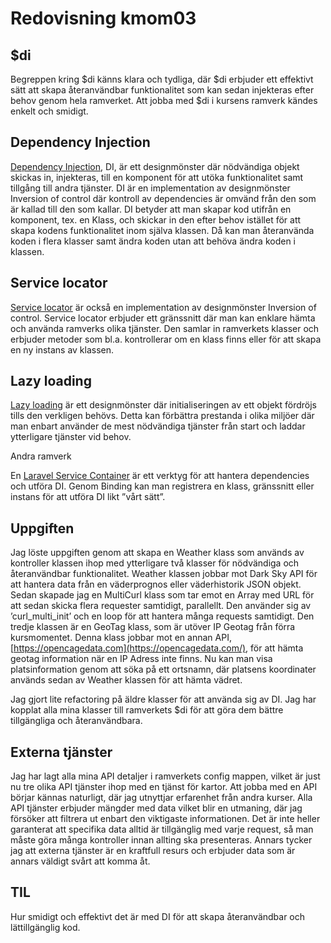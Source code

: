 ---
---
Redovisning kmom03
=========================

## $di

Begreppen kring $di känns klara och tydliga, där $di erbjuder ett effektivt sätt att skapa återanvändbar funktionalitet som kan sedan injekteras efter behov genom hela ramverket.  Att jobba med $di i kursens ramverk kändes enkelt och smidigt.

## Dependency Injection

[Dependency Injection](http://php-di.org/doc/understanding-di.html), DI, är ett designmönster där nödvändiga objekt skickas in, injekteras, till en komponent för att utöka funktionalitet samt tillgång till andra tjänster.  DI är en implementation av designmönster Inversion of control där kontroll av dependencies är omvänd från den som är kallad till den som kallar.  DI betyder att man skapar kod utifrån en komponent, tex. en Klass, och skickar in den efter behov istället för att skapa kodens funktionalitet inom själva klassen.  Då kan man återanvända koden i flera klasser samt ändra koden utan att behöva ändra koden i klassen.

## Service locator

[Service locator](https://designpatternsphp.readthedocs.io/en/latest/More/ServiceLocator/README.html) är också en implementation av designmönster Inversion of control.  Service locator erbjuder ett gränssnitt där man kan enklare hämta och använda ramverks olika tjänster.  Den samlar in ramverkets klasser och erbjuder metoder som bl.a. kontrollerar om en klass finns eller för att skapa en ny instans av klassen.


## Lazy loading

[Lazy loading](https://en.wikipedia.org/wiki/Lazy_loading) är ett designmönster där initialiseringen av ett objekt fördröjs tills den verkligen behövs.  Detta kan förbättra prestanda i olika miljöer där man enbart använder de mest nödvändiga tjänster från start och laddar ytterligare tjänster vid behov.

Andra ramverk

En [Laravel Service Container](https://laravel.com/docs/5.7/container) är ett verktyg för att hantera dependencies och utföra DI.  Genom Binding kan man registrera en klass, gränssnitt eller instans för att utföra DI likt ”vårt sätt”.

## Uppgiften

Jag löste uppgiften genom att skapa en Weather klass som används av kontroller klassen ihop med ytterligare två klasser för nödvändiga och återanvändbar funktionalitet.  Weather klassen jobbar mot Dark Sky API för att hantera data från en väderprognos eller väderhistorik JSON objekt.  Sedan skapade jag en MultiCurl klass som tar emot en Array med URL för att sedan skicka flera requester samtidigt, parallellt.  Den använder sig av ’curl_multi_init’ och en loop för att hantera många requests samtidigt.  Den tredje klassen är en GeoTag klass, som är utöver IP Geotag från förra kursmomentet.  Denna klass jobbar mot en annan API, [https://opencagedata.com](https://opencagedata.com/), för att hämta geotag information när en IP Adress inte finns.  Nu kan man visa platsinformation genom att söka på ett ortsnamn, där platsens koordinater används sedan av Weather klassen för att hämta vädret.

Jag gjort lite refactoring på äldre klasser för att använda sig av DI.  Jag har kopplat alla mina klasser till ramverkets $di för att göra dem bättre tillgängliga och återanvändbara.

## Externa tjänster

Jag har lagt alla mina API detaljer i ramverkets config mappen, vilket är just nu tre olika API tjänster ihop med en tjänst för kartor.  Att jobba med en API börjar kännas naturligt, där jag utnyttjar erfarenhet från andra kurser.  Alla API tjänster erbjuder mängder med data vilket blir en utmaning, där jag försöker att filtrera ut enbart den viktigaste informationen.  Det är inte heller garanterat att specifika data alltid är tillgänglig med varje request, så man måste göra många kontroller innan allting ska presenteras.  Annars tycker jag att externa tjänster är en kraftfull resurs och erbjuder data som är annars väldigt svårt att komma åt.

## TIL

Hur smidigt och effektivt det är med DI för att skapa återanvändbar och lättillgänglig kod.
